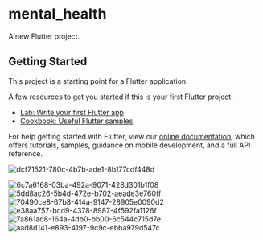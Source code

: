 # mental_health

A new Flutter project.

## Getting Started

This project is a starting point for a Flutter application.

A few resources to get you started if this is your first Flutter project:

- [Lab: Write your first Flutter app](https://flutter.dev/docs/get-started/codelab)
- [Cookbook: Useful Flutter samples](https://flutter.dev/docs/cookbook)

For help getting started with Flutter, view our
[online documentation](https://flutter.dev/docs), which offers tutorials,
samples, guidance on mobile development, and a full API reference.


![dcf71521-780c-4b7b-ade1-8b177cdf448d](https://user-images.githubusercontent.com/75568396/193900899-5c83ca79-679b-4c4c-9ebd-d3d7ac9f432b.jpg)


![6c7a6168-03ba-492a-9071-428d301b1f08](https://user-images.githubusercontent.com/75568396/193899500-5385cdc4-8e49-4d22-91ef-c28bbfbc7f54.jpg)
![5dd8ac26-5b4d-472e-b702-aeade3e760ff](https://user-images.githubusercontent.com/75568396/193899582-f9133969-0678-44f1-b587-1c8dc0a8c034.jpg)
![70490ce8-67b8-414a-9147-28905e0090d2](https://user-images.githubusercontent.com/75568396/193899665-a67d0b00-e3e0-4c61-88f0-087c55ce016c.jpg)
![e38aa757-bcd9-4378-8987-4f592fa1126f](https://user-images.githubusercontent.com/75568396/193899700-f4669ad1-11d0-4d25-86f4-53b911d9c601.jpg)
![7a861ad8-164a-4db0-bb00-6c544c715d7e](https://user-images.githubusercontent.com/75568396/193899774-111f03b3-57c0-4500-8ddc-766f2d46b38b.jpg)
![aad8d141-e893-4197-9c9c-ebba979d547c](https://user-images.githubusercontent.com/75568396/193899851-8862598c-77d9-4797-bd85-cc314183d9be.jpg)

